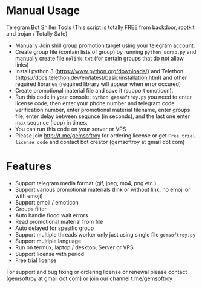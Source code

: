 # Manual Usage
Telegram Bot Shiller Tools (This script is totally FREE from backdoor, rootkit and trojan / Totally Safe)
* Manually Join shill group promotion target using your telegram account.
* Create group file (contain lists of group) by running `python scrap.py` and manually create file `nolink.txt` (for certain groups that do not allow links)
* Install python 3 (https://www.python.org/downloads/) and Telethon (https://docs.telethon.dev/en/latest/basic/installation.html) and other required libraries (required library will appear when error occured)
* Create promotional material file and save it (support emoticon).
* Run this code in your console: `python gemsoftroy.py` you need to enter license code, then enter your phone number and telegram code verification number, enter promotional material filename, enter groups file, enter delay between sequnce (in seconds), and the last one enter max sequnce (loop) in times. 
* You can run this code on your server or VPS
* Please join http://t.me/gemsoftroy for ordering license or get `Free trial license code` and contact bot creator (gemsoftroy at gmail dot com)
# Features
* Support telegram media format (gif, jpeg, mp4, png etc.)
* Support various promotional materials (link or without link, no emoji or with emoji)
* Support emoji / emoticon
* Groups filter
* Auto handle flood wait errors
* Read promotional material from file
* Auto delayed for spesific group
* Support multiple threads worker only just using single file `gemsoftroy.py`
* Support multiple language
* Run on termux, laptop / desktop, Server or VPS
* Support license with period
* Free trial license

For support and bug fixing or ordering license or renewal please contact [gemsoftroy at gmail dot com] or join our channel t.me/gemsoftroy
